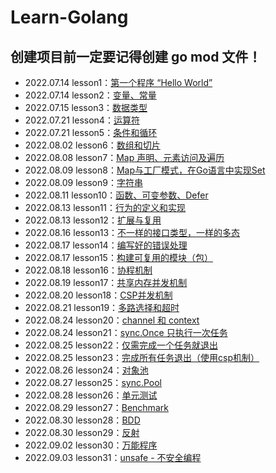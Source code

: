 # Learn-Golang

## 创建项目前一定要记得创建 go mod 文件！

- 2022.07.14 lesson1：[第一个程序 “Hello World”](https://github.com/Asakijz/Learn-Golang/tree/main/lesson1)
- 2022.07.14 lesson2：[变量、常量](https://github.com/Asakijz/Learn-Golang/tree/main/lesson2)
- 2022.07.15 lesson3：[数据类型](https://github.com/Asakijz/Learn-Golang/tree/main/lesson3)
- 2022.07.21 lesson4：[运算符](https://github.com/Asakijz/Learn-Golang/tree/main/lesson4)
- 2022.07.21 lesson5：[条件和循环](https://github.com/Asakijz/Learn-Golang/tree/main/lesson5)
- 2022.08.02 lesson6：[数组和切片](https://github.com/Asakijz/Learn-Golang/tree/main/lesson6)
- 2022.08.08 lesson7：[Map 声明、元素访问及遍历](https://github.com/Asakijz/Learn-Golang/tree/main/lesson7)
- 2022.08.09 lesson8：[Map与工厂模式，在Go语言中实现Set](https://github.com/Asakijz/Learn-Golang/tree/main/lesson8)
- 2022.08.09 lesson9：[字符串](https://github.com/Asakijz/Learn-Golang/tree/main/lesson9)
- 2022.08.11 lesson10：[函数、可变参数、Defer](https://github.com/Asakijz/Learn-Golang/tree/main/lesson10)
- 2022.08.13 lesson11：[行为的定义和实现](https://github.com/Asakijz/Learn-Golang/tree/main/lesson11)
- 2022.08.13 lesson12：[扩展与复用](https://github.com/Asakijz/Learn-Golang/tree/main/lesson12)
- 2022.08.16 lesson13：[不一样的接口类型，一样的多态](https://github.com/Asakijz/Learn-Golang/tree/main/lesson13)
- 2022.08.17 lesson14：[编写好的错误处理](https://github.com/Asakijz/Learn-Golang/tree/main/lesson14)
- 2022.08.17 lesson15：[构建可复用的模块（包）](https://github.com/Asakijz/Learn-Golang/tree/main/lesson15)
- 2022.08.18 lesson16：[协程机制](https://github.com/Asakijz/Learn-Golang/tree/main/lesson16)
- 2022.08.19 lesson17：[共享内存并发机制](https://github.com/Asakijz/Learn-Golang/tree/main/lesson17)
- 2022.08.20 lesson18：[CSP并发机制](https://github.com/Asakijz/Learn-Golang/tree/main/lesson18)
- 2022.08.21 lesson19：[多路选择和超时](https://github.com/Asakijz/Learn-Golang/tree/main/lesson19)
- 2022.08.24 lesson20：[channel 和 context](https://github.com/Asakijz/Learn-Golang/tree/main/lesson20)
- 2022.08.24 lesson21：[sync.Once 只执行一次任务](https://github.com/Asakijz/Learn-Golang/tree/main/lesson21)
- 2022.08.25 lesson22：[仅需完成一个任务就退出](https://github.com/Asakijz/Learn-Golang/tree/main/lesson22)
- 2022.08.25 lesson23：[完成所有任务退出（使用csp机制）](https://github.com/Asakijz/Learn-Golang/tree/main/lesson23)
- 2022.08.26 lesson24：[对象池](https://github.com/Asakijz/Learn-Golang/tree/main/lesson24)
- 2022.08.27 lesson25：[sync.Pool](https://github.com/Asakijz/Learn-Golang/tree/main/lesson25)
- 2022.08.28 lesson26：[单元测试](https://github.com/Asakijz/Learn-Golang/tree/main/lesson26)
- 2022.08.29 lesson27：[Benchmark](https://github.com/Asakijz/Learn-Golang/tree/main/lesson27)
- 2022.08.30 lesson28：[BDD](https://github.com/Asakijz/Learn-Golang/tree/main/lesson28)
- 2022.08.30 lesson29：[反射](https://github.com/Asakijz/Learn-Golang/tree/main/lesson29)
- 2022.09.02 lesson30：[万能程序](https://github.com/Asakijz/Learn-Golang/tree/main/lesson30)
- 2022.09.03 lesson31：[unsafe - 不安全编程](https://github.com/Asakijz/Learn-Golang/tree/main/lesson31)
